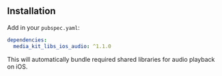 ## Installation

Add in your `pubspec.yaml`:

```yaml
dependencies:
  media_kit_libs_ios_audio: ^1.1.0
```

This will automatically bundle required shared libraries for audio playback on iOS.
